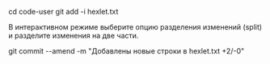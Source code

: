cd code-user
git add -i hexlet.txt

В интерактивном режиме выберите опцию разделения изменений (split) и разделите изменения на две части.

git commit --amend -m "Добавлены новые строки в hexlet.txt +2/-0"


